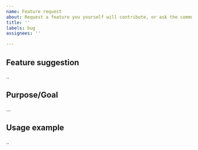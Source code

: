 ```yaml
---
name: Feature request
about: Request a feature you yourself will contribute, or ask the community to provide the feature for you
title: ''
labels: bug
assignees: ''

---
```


[//]: # (What is your suggestion?)
## Feature suggestion
..

[//]: # (What is the purpose of the new feature? Why would you like to have it?)
## Purpose/Goal
...

[//]: # (What would you imagine working with the final product to be like?)
## Usage example
..
